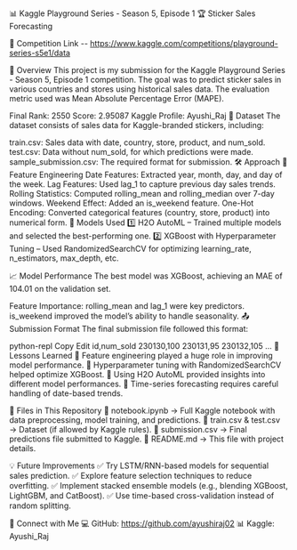 📊 Kaggle Playground Series - Season 5, Episode 1
🏆 Sticker Sales Forecasting


🔗 Competition Link -- https://www.kaggle.com/competitions/playground-series-s5e1/data



🚀 Overview
This project is my submission for the Kaggle Playground Series - Season 5, Episode 1 competition. The goal was to predict sticker sales in various countries and stores using historical sales data. The evaluation metric used was Mean Absolute Percentage Error (MAPE).

Final Rank: 2550
Score: 2.95087
Kaggle Profile: Ayushi_Raj
📂 Dataset
The dataset consists of sales data for Kaggle-branded stickers, including:

train.csv: Sales data with date, country, store, product, and num_sold.
test.csv: Data without num_sold, for which predictions were made.
sample_submission.csv: The required format for submission.
🛠 Approach
🔎 Feature Engineering
Date Features: Extracted year, month, day, and day of the week.
Lag Features: Used lag_1 to capture previous day sales trends.
Rolling Statistics: Computed rolling_mean and rolling_median over 7-day windows.
Weekend Effect: Added an is_weekend feature.
One-Hot Encoding: Converted categorical features (country, store, product) into numerical form.
🤖 Models Used
1️⃣ H2O AutoML – Trained multiple models and selected the best-performing one.
2️⃣ XGBoost with Hyperparameter Tuning – Used RandomizedSearchCV for optimizing learning_rate, n_estimators, max_depth, etc.

📈 Model Performance
The best model was XGBoost, achieving an MAE of 104.01 on the validation set.

Feature Importance:
rolling_mean and lag_1 were key predictors.
is_weekend improved the model’s ability to handle seasonality.
📤 Submission Format
The final submission file followed this format:

python-repl
Copy
Edit
id,num_sold
230130,100
230131,95
230132,105
...
📌 Lessons Learned
🔹 Feature engineering played a huge role in improving model performance.
🔹 Hyperparameter tuning with RandomizedSearchCV helped optimize XGBoost.
🔹 Using H2O AutoML provided insights into different model performances.
🔹 Time-series forecasting requires careful handling of date-based trends.

📁 Files in This Repository
📌 notebook.ipynb → Full Kaggle notebook with data preprocessing, model training, and predictions.
📌 train.csv & test.csv → Dataset (if allowed by Kaggle rules).
📌 submission.csv → Final predictions file submitted to Kaggle.
📌 README.md → This file with project details.

💡 Future Improvements
✅ Try LSTM/RNN-based models for sequential sales prediction.
✅ Explore feature selection techniques to reduce overfitting.
✅ Implement stacked ensemble models (e.g., blending XGBoost, LightGBM, and CatBoost).
✅ Use time-based cross-validation instead of random splitting.

🔗 Connect with Me
💻 GitHub: https://github.com/ayushiraj02
📊 Kaggle: Ayushi_Raj
